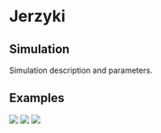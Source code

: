 # Jerzyki

## Simulation

Simulation description and parameters.

## Examples
![](animations/colors.gif)
![](animations/trojka.gif)
![](animations/output.gif)


<!--
Obraz musi zakomunikować model przez ustaloną reprezentację.

Każda strona rozumie komunikację inaczej.

Stronniczość to ustalona spójność tej komunikacji.

Bifurkacja śmierci.
-->